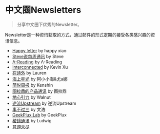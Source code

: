 # 中文圈Newsletters
> 分享中文圈下优秀的Newsletter。

Newsletter是一种资讯获取的方式，通过邮件的形式定期的接受各类感兴趣的资讯信息。

- [Happy letter](http://xiao.do/) by happy xiao
- [Steve说每周通讯](https://steve.hedwig.pub/) by Steve
- [Λ-Reading](https://rizime.substack.com/) by Λ-Reading
- [Interconnected](https://interconnected.blog/) by
Kevin Xu
- [在诗外](https://lauren.hedwig.pub/) by Lauren
- [海上星光](https://hsxg.ghost.io/) by 阿小小海&尤a娜
- [简悦周报](https://simpread.zhubai.love/) by Kenshin
- [图拉鼎的产品通讯](https://news.imtx.me/) by 图拉鼎
- [地心引力](https://walnut.hedwig.pub/) by Walnut
- [逆流Upstream](https://zhiy.cc/upstream) by 逆流Upstream 
- [事不过三](https://via.hedwig.pub/) by 文浩
- [GeekPlux Lab](https://geekplux.zhubai.love/) by GeekPlux
- [棱镜通讯](https://www.wangyurui.top/tags/Newsletter/) by Ludwig
- [意游未尽](https://pangliacci.hedwig.pub/) 
